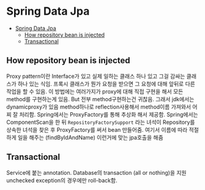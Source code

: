 # Spring Data Jpa

- [Spring Data Jpa](#spring-data-jpa)
  - [How repository bean is injected](#how-repository-bean-is-injected)
  - [Transactional](#transactional)

## How repository bean is injected

Proxy pattern이란 Interface가 있고 실제 일하는 클래스 하나 있고 그걸 감싸는 클래스가 하나 있는 식임. 프록시 클래스가 뭔가 요청을 받으면 그 요청에 대해 앞뒤로 다른 작업을 할 수 있음. 이 방법에는 여러가지가 proxy에 대해 직접 구현을 해서 모든 method를 구현하는게 있음. But 전부 method구현하는건 귀찮음. 그래서 jdk에서는 dynamicproxy가 있음 method하나로 reflection사용해서 method이름 가져와서 어찌 잘 처리함. Spring에서는 ProxyFactory를 통해 추상화 해서 제공함. Spring에서는 ComponentScan을 한 뒤 `RepositoryFactorySupport` 라는 녀석이 Repository를 상속한 녀석을 찾은 후 ProxyFactory를 써서 bean 만들어줌. 여기서 이름에 따라 적절하게 일을 해주는 (findByIdAndName) 이런거에 맞는 jpa호출을 해줌

## Transactional

Service에 붙는 annotation. Database의 transaction (all or nothing)을 지원 unchecked exception의 경우에만 roll-back함.

